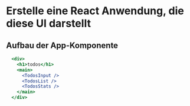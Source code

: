 # Erstelle eine React Anwendung, die diese UI darstellt

## Aufbau der App-Komponente

```jsx
  <div>
    <h1>todos</h1>
    <main>
      <TodosInput />
      <TodosList />
      <TodosStats />
    </main>
  </div>
```
